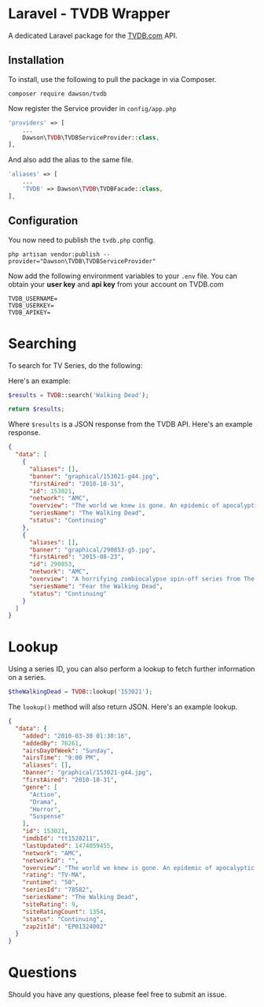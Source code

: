 # Laravel - TVDB Wrapper

A dedicated Laravel package for the [TVDB.com](http://tvdb.com) API.

## Installation

To install, use the following to pull the package in via Composer.

```
composer require dawson/tvdb
```

Now register the Service provider in `config/app.php`

```php
'providers' => [
	...
	Dawson\TVDB\TVDBServiceProvider::class,
],
```

And also add the alias to the same file.

```php
'aliases' => [
	...
	'TVDB' => Dawson\TVDB\TVDBFacade::class,
],
```

## Configuration

You now need to publish the `tvdb.php` config.

```
php artisan vendor:publish --provider="Dawson\TVDB\TVDBServiceProvider"
```

Now add the following environment variables to your `.env` file. You can obtain your **user key** and **api key** from your account on TVDB.com

```
TVDB_USERNAME=
TVDB_USERKEY=
TVDB_APIKEY=
```

# Searching

To search for TV Series, do the following:

Here's an example:

```php
$results = TVDB::search('Walking Dead');

return $results;
```

Where `$results` is a JSON response from the TVDB API. Here's an example response.

```json
{
  "data": [
    {
      "aliases": [],
      "banner": "graphical/153021-g44.jpg",
      "firstAired": "2010-10-31",
      "id": 153021,
      "network": "AMC",
      "overview": "The world we knew is gone. An epidemic of apocalyptic proportions has swept the globe causing the dead to rise and feed on the living. In a matter of months society has crumbled. In a world ruled by the dead, we are forced to finally start living. Based on a comic book series of the same name by Robert Kirkman, this AMC project focuses on the world after a zombie apocalypse. The series follows a police officer, Rick Grimes, who wakes up from a coma to find the world ravaged with zombies. Looking for his family, he and a group of survivors attempt to battle against the zombies in order to stay alive.\r\n",
      "seriesName": "The Walking Dead",
      "status": "Continuing"
    },
    {
      "aliases": [],
      "banner": "graphical/290853-g5.jpg",
      "firstAired": "2015-08-23",
      "id": 290853,
      "network": "AMC",
      "overview": "A horrifying zombiocalypse spin-off series from The Walking Dead, set in the same universe but starting at a far earlier time in Los Angeles. The show follows normal people learning to deal with the rapidly growing collapse of civilization, at the very beginning of a zombie outbreak.\r\n\r\nIn Los Angeles, a city where people come to escape, shield secrets, and bury their pasts, we follow this mysterious outbreak as it threatens to disrupt what little stability high school guidance counselor Madison Clark and English teacher Travis Manawa have managed to assemble. \r\n\r\nThe pressure of blending two families while dealing with resentful, escapist, and strung out children takes a back seat when society begins to break down. A forced evolution, and survival of the fittest takes hold, as our dysfunctional family finds they must either reinvent themselves or embrace their darker histories.",
      "seriesName": "Fear the Walking Dead",
      "status": "Continuing"
    }
  ]
}
```

# Lookup

Using a series ID, you can also perform a lookup to fetch further information on a series.

```php
$theWalkingDead = TVDB::lookup('153021');
```

The `lookup()` method will also return JSON. Here's an example lookup.

```json
{
  "data": {
    "added": "2010-03-30 01:30:16",
    "addedBy": 76261,
    "airsDayOfWeek": "Sunday",
    "airsTime": "9:00 PM",
    "aliases": [],
    "banner": "graphical/153021-g44.jpg",
    "firstAired": "2010-10-31",
    "genre": [
      "Action",
      "Drama",
      "Horror",
      "Suspense"
    ],
    "id": 153021,
    "imdbId": "tt1520211",
    "lastUpdated": 1474059455,
    "network": "AMC",
    "networkId": "",
    "overview": "The world we knew is gone. An epidemic of apocalyptic proportions has swept the globe causing the dead to rise and feed on the living. In a matter of months society has crumbled. In a world ruled by the dead, we are forced to finally start living. Based on a comic book series of the same name by Robert Kirkman, this AMC project focuses on the world after a zombie apocalypse. The series follows a police officer, Rick Grimes, who wakes up from a coma to find the world ravaged with zombies. Looking for his family, he and a group of survivors attempt to battle against the zombies in order to stay alive.\r\n",
    "rating": "TV-MA",
    "runtime": "50",
    "seriesId": "78582",
    "seriesName": "The Walking Dead",
    "siteRating": 9,
    "siteRatingCount": 1354,
    "status": "Continuing",
    "zap2itId": "EP01324002"
  }
}
```

# Questions

Should you have any questions, please feel free to submit an issue.